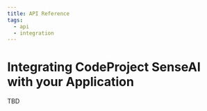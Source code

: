 ```yaml
---
title: API Reference
tags:
  - api
  - integration
---
```



# Integrating CodeProject SenseAI with your Application

TBD